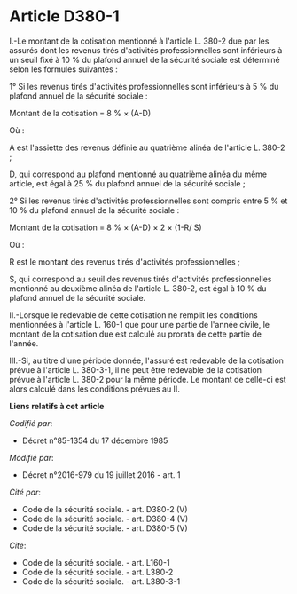 # Article D380-1

I.-Le montant de la cotisation mentionné à l'article L. 380-2 due par les assurés dont les revenus tirés d'activités
professionnelles sont inférieurs à un seuil fixé à 10 % du plafond annuel de la sécurité sociale est déterminé selon les
formules suivantes : 

1° Si les revenus tirés d'activités professionnelles sont inférieurs à 5 % du plafond annuel de la sécurité sociale : 

Montant de la cotisation = 8 % × (A-D) 

Où : 

A est l'assiette des revenus définie au quatrième alinéa de l'article L. 380-2 ; 

D, qui correspond au plafond mentionné au quatrième alinéa du même article, est égal à 25 % du plafond annuel de la sécurité
sociale ; 

2° Si les revenus tirés d'activités professionnelles sont compris entre 5 % et 10 % du plafond annuel de la sécurité
sociale : 

Montant de la cotisation = 8 % × (A-D) × 2 × (1-R/ S) 

Où : 

R est le montant des revenus tirés d'activités professionnelles ; 

S, qui correspond au seuil des revenus tirés d'activités professionnelles mentionné au deuxième alinéa de l'article L. 380-2,
est égal à 10 % du plafond annuel de la sécurité sociale. 

II.-Lorsque le redevable de cette cotisation ne remplit les conditions mentionnées à l'article L. 160-1 que pour une partie
de l'année civile, le montant de la cotisation due est calculé au prorata de cette partie de l'année. 

III.-Si, au titre d'une période donnée, l'assuré est redevable de la cotisation prévue à l'article L. 380-3-1, il ne peut
être redevable de la cotisation prévue à l'article L. 380-2 pour la même période. Le montant de celle-ci est alors calculé
dans les conditions prévues au II.

**Liens relatifs à cet article**

_Codifié par_:

  - Décret n°85-1354 du 17 décembre 1985

_Modifié par_:

  - Décret n°2016-979 du 19 juillet 2016 - art. 1

_Cité par_:

  - Code de la sécurité sociale. - art. D380-2 (V)
  - Code de la sécurité sociale. - art. D380-4 (V)
  - Code de la sécurité sociale. - art. D380-5 (V)

_Cite_:

  - Code de la sécurité sociale. - art. L160-1
  - Code de la sécurité sociale. - art. L380-2
  - Code de la sécurité sociale. - art. L380-3-1
